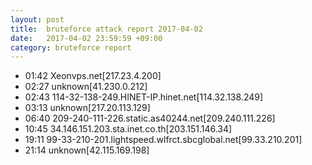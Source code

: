 ```yaml
---
layout: post
title:  bruteforce attack report 2017-04-02
date:   2017-04-02 23:59:59 +09:00
category: bruteforce report
---
```


* 01:42 Xeonvps.net[217.23.4.200]
* 02:27 unknown[41.230.0.212]
* 02:43 114-32-138-249.HINET-IP.hinet.net[114.32.138.249]
* 03:13 unknown[217.20.113.129]
* 06:40 209-240-111-226.static.as40244.net[209.240.111.226]
* 10:45 34.146.151.203.sta.inet.co.th[203.151.146.34]
* 19:11 99-33-210-201.lightspeed.wlfrct.sbcglobal.net[99.33.210.201]
* 21:14 unknown[42.115.169.198]
